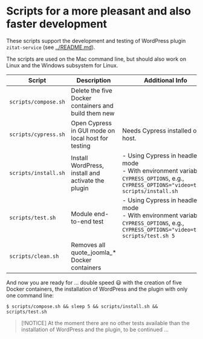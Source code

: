 # Scripts for a more pleasant and also faster development

These scripts support the development and testing of WordPress plugin `zitat-service` (see [../README.md](../README.md)).

The scripts are used on the Mac command line, but should also work on Linux and the Windows subsystem for Linux.

| Script | Description | Additional Info |
| --- | --- | --- |
| `scripts/compose.sh` | Delete the five Docker containers and build them new |  |
| `scripts/cypress.sh` | Open Cypress in GUI mode on local host for testing | Needs Cypress installed on host. |
| `scripts/install.sh` | Install WordPress, install and activate the plugin | - Using Cypress in headless mode<br>- With environment variable `CYPRESS_OPTIONS`, e.g., `CYPRESS_OPTIONS="video=true" scripts/install.sh` |
| `scripts/test.sh` | Module end-to-end test | - Using Cypress in headless mode<br>- With environment variable `CYPRESS_OPTIONS`, e.g., `CYPRESS_OPTIONS="video=true" scripts/test.sh 5` |
| `scripts/clean.sh` | Removes all quote_joomla_* Docker containers |  |

And now you are ready for ... double speed :smiley: with the creation of five Docker containers, the installation of WordPress and the plugin with only one command line:
```
$ scripts/compose.sh && sleep 5 && scripts/install.sh && scripts/test.sh
```

> [!NOTICE]
> At the moment there are no other tests available than the installation of WordPress and the plugin, to be continued ...
